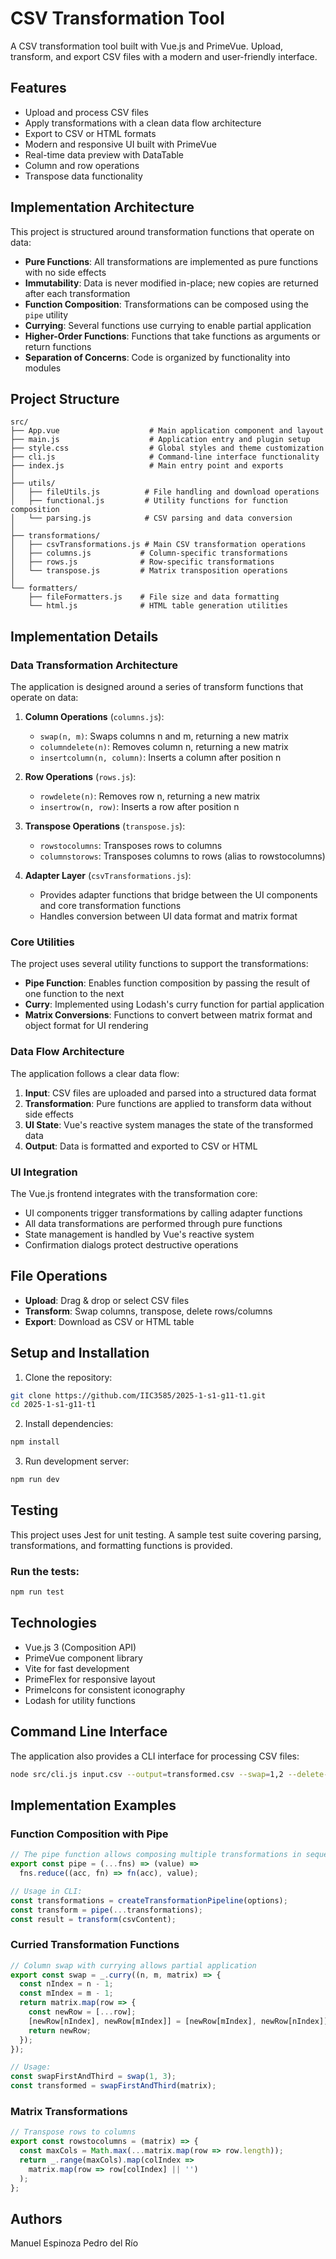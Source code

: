 # CSV Transformation Tool

A CSV transformation tool built with Vue.js and PrimeVue. Upload, transform, and export CSV files with a modern and user-friendly interface.

## Features

* Upload and process CSV files
* Apply transformations with a clean data flow architecture
* Export to CSV or HTML formats
* Modern and responsive UI built with PrimeVue
* Real-time data preview with DataTable
* Column and row operations
* Transpose data functionality

## Implementation Architecture

This project is structured around transformation functions that operate on data:

* **Pure Functions**: All transformations are implemented as pure functions with no side effects
* **Immutability**: Data is never modified in-place; new copies are returned after each transformation
* **Function Composition**: Transformations can be composed using the `pipe` utility
* **Currying**: Several functions use currying to enable partial application
* **Higher-Order Functions**: Functions that take functions as arguments or return functions
* **Separation of Concerns**: Code is organized by functionality into modules

## Project Structure

```
src/
├── App.vue                    # Main application component and layout
├── main.js                    # Application entry and plugin setup
├── style.css                  # Global styles and theme customization
├── cli.js                     # Command-line interface functionality
├── index.js                   # Main entry point and exports
│
├── utils/
│   ├── fileUtils.js          # File handling and download operations
│   ├── functional.js         # Utility functions for function composition
│   └── parsing.js            # CSV parsing and data conversion
│
├── transformations/
│   ├── csvTransformations.js # Main CSV transformation operations
│   ├── columns.js           # Column-specific transformations
│   ├── rows.js              # Row-specific transformations
│   └── transpose.js         # Matrix transposition operations
│
└── formatters/
    ├── fileFormatters.js    # File size and data formatting
    └── html.js              # HTML table generation utilities
```

## Implementation Details

### Data Transformation Architecture

The application is designed around a series of transform functions that operate on data:

1. **Column Operations** (`columns.js`):
   - `swap(n, m)`: Swaps columns n and m, returning a new matrix
   - `columndelete(n)`: Removes column n, returning a new matrix
   - `insertcolumn(n, column)`: Inserts a column after position n

2. **Row Operations** (`rows.js`):
   - `rowdelete(n)`: Removes row n, returning a new matrix
   - `insertrow(n, row)`: Inserts a row after position n

3. **Transpose Operations** (`transpose.js`):
   - `rowstocolumns`: Transposes rows to columns
   - `columnstorows`: Transposes columns to rows (alias to rowstocolumns)

4. **Adapter Layer** (`csvTransformations.js`):
   - Provides adapter functions that bridge between the UI components and core transformation functions
   - Handles conversion between UI data format and matrix format

### Core Utilities

The project uses several utility functions to support the transformations:

- **Pipe Function**: Enables function composition by passing the result of one function to the next
- **Curry**: Implemented using Lodash's curry function for partial application
- **Matrix Conversions**: Functions to convert between matrix format and object format for UI rendering

### Data Flow Architecture

The application follows a clear data flow:

1. **Input**: CSV files are uploaded and parsed into a structured data format
2. **Transformation**: Pure functions are applied to transform data without side effects
3. **UI State**: Vue's reactive system manages the state of the transformed data
4. **Output**: Data is formatted and exported to CSV or HTML

### UI Integration

The Vue.js frontend integrates with the transformation core:

- UI components trigger transformations by calling adapter functions
- All data transformations are performed through pure functions
- State management is handled by Vue's reactive system
- Confirmation dialogs protect destructive operations

## File Operations

- **Upload**: Drag & drop or select CSV files
- **Transform**: Swap columns, transpose, delete rows/columns
- **Export**: Download as CSV or HTML table

## Setup and Installation

1. Clone the repository:
```bash
git clone https://github.com/IIC3585/2025-1-s1-g11-t1.git
cd 2025-1-s1-g11-t1
```

2. Install dependencies:
```bash
npm install
```

3. Run development server:
```bash
npm run dev
```

## Testing

This project uses Jest for unit testing. A sample test suite covering parsing, transformations, and formatting functions is provided.

### Run the tests:

```bash
npm run test
```

## Technologies

- Vue.js 3 (Composition API)
- PrimeVue component library
- Vite for fast development
- PrimeFlex for responsive layout
- PrimeIcons for consistent iconography
- Lodash for utility functions

## Command Line Interface

The application also provides a CLI interface for processing CSV files:

```bash
node src/cli.js input.csv --output=transformed.csv --swap=1,2 --delete-row=3
```

## Implementation Examples

### Function Composition with Pipe

```javascript
// The pipe function allows composing multiple transformations in sequence
export const pipe = (...fns) => (value) => 
  fns.reduce((acc, fn) => fn(acc), value);

// Usage in CLI:
const transformations = createTransformationPipeline(options);
const transform = pipe(...transformations);
const result = transform(csvContent);
```

### Curried Transformation Functions

```javascript
// Column swap with currying allows partial application
export const swap = _.curry((n, m, matrix) => {
  const nIndex = n - 1;
  const mIndex = m - 1;
  return matrix.map(row => {
    const newRow = [...row];
    [newRow[nIndex], newRow[mIndex]] = [newRow[mIndex], newRow[nIndex]];
    return newRow;
  });
});

// Usage:
const swapFirstAndThird = swap(1, 3);
const transformed = swapFirstAndThird(matrix);
```

### Matrix Transformations

```javascript
// Transpose rows to columns
export const rowstocolumns = (matrix) => {
  const maxCols = Math.max(...matrix.map(row => row.length));
  return _.range(maxCols).map(colIndex => 
    matrix.map(row => row[colIndex] || '')
  );
};
```

## Authors

Manuel Espinoza
Pedro del Río

